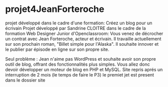 # projet4JeanForteroche
projet développé dans le cadre d'une formation: Créez un blog pour un écrivain
Projet développé par Sandrine CLOITRE dans le cadre de la formation Web Designer Junior d'Openclassroom: Vous venez de décrocher un contrat avec Jean Forteroche, acteur et écrivain. Il travaille actuellement sur son prochain roman, "Billet simple pour l'Alaska". Il souhaite innover et le publier par épisode en ligne sur son propre site.

Seul problème : Jean n'aime pas WordPress et souhaite avoir son propre outil de blog, offrant des fonctionnalités plus simples. Vous allez donc devoir développer un moteur de blog en PHP et MySQL.
Site repris aprés un interruption de 2 mois (le temps de faire le P3) le premiet jet est present dans le dossier site
